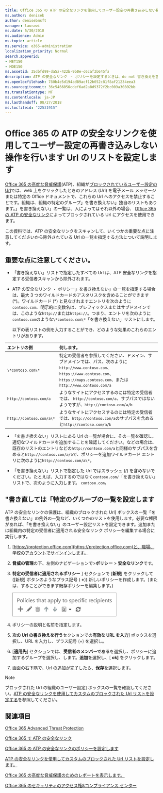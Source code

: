 ```yaml
---
title: Office 365 の ATP の安全なリンクを使用してユーザー設定の再書き込みしない操作を行います Url のリストを設定します
ms.author: deniseb
author: denisebmsft
manager: laurawi
ms.date: 5/30/2018
ms.audience: Admin
ms.topic: article
ms.service: o365-administration
localization_priority: Normal
search.appverid:
- MET150
- MOE150
ms.assetid: 35dbfd99-da5a-422b-9b0e-c6caf3b645fa
description: ATP の安全なリンク ・ ポリシーを設定するときは、do not 書き換えを含めることができます ' 人、組織内のリストに含まれるサイトへのアクセスを有効にする Url の一覧です。
ms.openlocfilehash: 780b4e5d194ad89acf12b052c81f8af21234eea3
ms.sourcegitcommit: 36c5466056cdef6ad2a8d9372f2bc009a30892bb
ms.translationtype: MT
ms.contentlocale: ja-JP
ms.lasthandoff: 08/27/2018
ms.locfileid: "22531915"
---
```

# <a name="set-up-a-custom-do-not-rewrite-urls-list-using-office-365-atp-safe-links"></a>Office 365 の ATP の安全なリンクを使用してユーザー設定の再書き込みしない操作を行います Url のリストを設定します

[Office 365 の高度な脅威保護](office-365-atp.md)(ATP)、組織が[ブロックされているユーザー設定の Url](set-up-a-custom-blocked-urls-list-wtih-atp.md)では、web 上をクリックしたときのアドレス (Url) を電子メール メッセージまたは特定の Office ドキュメントで、これらの Url へのアクセスを禁止することです。組織は、組織の特定のグループ」を書き換えない」独自のリストもあります。」を書き換えない」の一覧は、人によってはそれ以外の場合、 [Office 365 の ATP の安全なリンク](atp-safe-links.md)によってブロックされている Url にアクセスを使用できます。 
  
この資料では、ATP の安全なリンクをスキャンして、いくつかの重要な点に注意してくださいから除外されている Url の一覧を指定する方法について説明します。
    
## <a name="important-points-to-keep-in-mind"></a>重要な点に注意してください。

- 「書き換えない」リストで指定したすべての Url は、ATP 安全なリンクを指定する受信者スキャンから除外されます。
    
- ATP の安全なリンク ・ ポリシー」を書き換えない」の一覧を指定する場合は、最大 3 つのワイルドカードのアスタリスクを含めることができます (\*)。ワイルドカード (\*) と見なされますエントリを次のように`contoso.com`、明示的に変数名は、プレフィックスまたはサブドメインでは、このような`http://`または`https://`。つまり、エントリを次のように`contoso.com`のような`\*contoso.com\*`「を書き換えない」リストにします。
    
    以下の表リストの例を入力することができ、どのような効果のこれらのエントリがあります。
    
|**エントリの例**|**何します。**|
|:-----|:-----|
|`\*contoso.com\*`  <br/> |特定の受信者を参照してください、ドメイン、サブドメインでは、パス、次のように`http://www.contoso.com`、 `https://www.contoso.com`、 `https://maps.contoso.com`、または`http://www.contoso.com/a`  <br/> |
|`http://contoso.com/a`  <br/> |ようなサイトにアクセスするのには特定の受信者では、 `http://contoso.com/a`、サブパスではないようですが、`http://contoso.com/a/b`  <br/> |
|`http://contoso.com/a\*`  <br/> |ようなサイトにアクセスするのには特定の受信者では、`http://contoso.com/a`のサブパスを含めると`http://contoso.com/a/b`  <br/> |
   
- 「を書き換えない」リストにある Url の一覧が場合に、その一覧を確認し、適切なワイルドカードを追加することを確認してください。などの場合は、既存のリストのエントリなどの`http://contoso.com/a`と同様のサブパスを含めると`http://contoso.com/a/b`で、ポリシーを追加ワイルドカード エントリに次のように`http://contoso.com/a\*`。
    
- 「を書き換えない」リストで指定した Url ではスラッシュ (/) を含めないでください。たとえば、入力するのではなく`contoso.com/`「を書き換えない」リストで、次のように入力します。 `contoso.com`。
    
## <a name="set-up-a-do-not-rewrite-list-for-specific-groups"></a>"書き直しては「特定のグループの一覧を設定します

ATP の安全なリンクの保護は、組織のブロックされた Url] ボックスの一覧「を書き換えない」の例外の一覧など、いくつかのリストを使用します。必要な権限があれば、「を書き換えない」のユーザー設定リストを設定できます。追加または組織内の特定の受信者に適用される安全なリンク ポリシーを編集する場合に実行します。 
  
1. [https://protection.office.com](https://protection.office.com)と、職場、学校のアカウントでサインインします。 
    
2. **脅威の管理**の下、左側のナビゲーションで\>**ポリシー** \> **安全なリンク**です。
    
3. **特定の受信者に適用されるポリシー** ] セクションで [**新規**] をクリックして ([新規] ボタンのようなプラス記号 ( **+**)) 新しいポリシーを作成します。(または、することができます既存ポリシーを編集します。)
    
    ![特定の電子メールの受信者の安全なリンク ポリシーを追加するのには新規を選択します。](media/01073f42-3cec-4ddb-8c10-4d33ec434676.png)
  
4. ポリシーの説明と名前を指定します。
    
5. **次の Url の書き換えを行う**セクションでの**有効な URL を入力**] ボックスを選択し、URL を入力し、プラス記号 (+) を選択し。 
    
6. [**適用先**] セクションでは、**受信者のメンバーである**を選択し、ポリシーに追加するグループを選択し、します。**追加**を選択し、[ **ok]** をクリックします。
    
7. 画面の右下隅で、Url の追加が完了したら、**保存**を選択します。
    
> [!NOTE]
> ブロックされた Url の組織のユーザー設定] ボックスの一覧を確認してください。[ATP の安全なリンクを使用してカスタムのブロックされた Url リストを設定する](set-up-a-custom-blocked-urls-list-wtih-atp.md)を参照してください。 
  
## <a name="related-topics"></a>関連項目

[Office 365 Advanced Threat Protection](office-365-atp.md)
  
[Office 365 で ATP の安全なリンク](atp-safe-links.md)
  
[Office 365 の ATP の安全なリンクのポリシーを設定します](set-up-atp-safe-links-policies.md)
  
[ATP の安全なリンクを使用してカスタムのブロックされた Url リストを設定します。](set-up-a-custom-blocked-urls-list-wtih-atp.md)

[Office 365 の高度な脅威保護のためのレポートを表示します。](view-reports-for-atp.md)

[Office 365 のセキュリティのアクセス権&amp;コンプライアンス センター](permissions-in-the-security-and-compliance-center.md)
  

